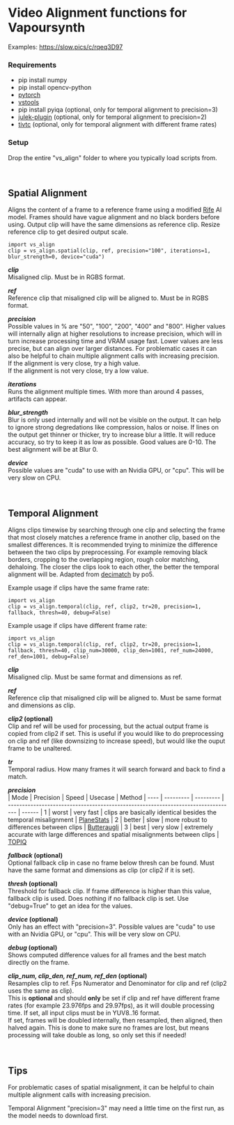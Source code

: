 # Video Alignment functions for Vapoursynth

Examples: https://slow.pics/c/rqeq3D97

### Requirements
* pip install numpy
* pip install opencv-python
* [pytorch](https://pytorch.org/)
* [vstools](https://github.com/Jaded-Encoding-Thaumaturgy/vs-tools)
* pip install pyiqa (optional, only for temporal alignment to precision=3)
* [julek-plugin](https://github.com/dnjulek/vapoursynth-julek-plugin) (optional, only for temporal alignment to precision=2)
* [tivtc](https://github.com/dubhater/vapoursynth-tivtc) (optional, only for temporal alignment with different frame rates)

### Setup
Drop the entire "vs_align" folder to where you typically load scripts from.

<br />

## Spatial Alignment
Aligns the content of a frame to a reference frame using a modified [Rife](https://github.com/megvii-research/ECCV2022-RIFE) AI model. Frames should have vague alignment and no black borders before using. Output clip will have the same dimensions as reference clip. Resize reference clip to get desired output scale.

    import vs_align
    clip = vs_align.spatial(clip, ref, precision="100", iterations=1, blur_strength=0, device="cuda")

__*clip*__  
Misaligned clip. Must be in RGBS format.

__*ref*__  
Reference clip that misaligned clip will be aligned to. Must be in RGBS format.

__*precision*__  
Possible values in % are "50", "100", "200", "400" and "800". Higher values will internally align at higher resolutions to increase precision, which will in turn increase processing time and VRAM usage fast. Lower values are less precise, but can align over larger distances. For problematic cases it can also be helpful to chain multiple alignment calls with increasing precision.  
If the alignment is very close, try a high value.  
If the alignment is not very close, try a low value.  

__*iterations*__  
Runs the alignment multiple times. With more than around 4 passes, artifacts can appear.

__*blur_strength*__  
Blur is only used internally and will not be visible on the output. It can help to ignore strong degredations like compression, halos or noise. If lines on the output get thinner or thicker, try to increase blur a little. It will reduce accuracy, so try to keep it as low as possible. Good values are 0-10. The best alignment will be at Blur 0. 

__*device*__  
Possible values are "cuda" to use with an Nvidia GPU, or "cpu". This will be very slow on CPU.

<br />

## Temporal Alignment
Aligns clips timewise by searching through one clip and selecting the frame that most closely matches a reference frame in another clip, based on the smallest differences. It is recommended trying to minimize the difference between the two clips by preprocessing. For example removing black borders, cropping to the overlapping region, rough color matching, dehaloing. The closer the clips look to each other, the better the temporal alignment will be. Adapted from [decimatch](https://gist.github.com/po5/b6a49662149005922b9127926f96e68b) by po5.

Example usage if clips have the same frame rate:

    import vs_align
    clip = vs_align.temporal(clip, ref, clip2, tr=20, precision=1, fallback, thresh=40, debug=False)

Example usage if clips have different frame rate:

    import vs_align
    clip = vs_align.temporal(clip, ref, clip2, tr=20, precision=1, fallback, thresh=40, clip_num=30000, clip_den=1001, ref_num=24000, ref_den=1001, debug=False)

__*clip*__  
Misaligned clip. Must be same format and dimensions as ref.

__*ref*__  
Reference clip that misaligned clip will be aligned to. Must be same format and dimensions as clip.

__*clip2* (optional)__  
Clip and ref will be used for processing, but the actual output frame is copied from clip2 if set. This is useful if you would like to do preprocessing on clip and ref (like downsizing to increase speed), but would like the ouput frame to be unaltered.

__*tr*__  
Temporal radius. How many frames it will search forward and back to find a match.

__*precision*__  
| Mode | Precision | Speed     | Usecase                                                                           | Method
| ---- | --------- | --------- | --------------------------------------------------------------------------------- | ------
| 1    | worst     | very fast | clips are basically identical besides the temporal misalignment                   | [PlaneStats](https://www.vapoursynth.com/doc/functions/video/planestats.html)
| 2    | better    | slow      | more robust to differences between clips                                          | [Butteraugli](https://github.com/dnjulek/vapoursynth-julek-plugin/wiki/Butteraugli)
| 3    | best      | very slow | extremely accurate with large differences and spatial misalignments between clips | [TOPIQ](https://github.com/chaofengc/IQA-PyTorch/tree/main)

__*fallback* (optional)__  
Optional fallback clip in case no frame below thresh can be found. Must have the same format and dimensions as clip (or clip2 if it is set).

__*thresh* (optional)__  
Threshold for fallback clip. If frame difference is higher than this value, fallback clip is used. Does nothing if no fallback clip is set. Use "debug=True" to get an idea for the values.

__*device* (optional)__  
Only has an effect with "precision=3". Possible values are "cuda" to use with an Nvidia GPU, or "cpu". This will be very slow on CPU.

__*debug* (optional)__  
Shows computed difference values for all frames and the best match directly on the frame.

__*clip_num, clip_den, ref_num, ref_den* (optional)__   
Resamples clip to ref. Fps Numerator and Denominator for clip and ref (clip2 uses the same as clip).  
This is __optional__ and should __only__ be set if clip and ref have different frame rates (for example 23.976fps and 29.97fps), as it will double processing time. If set, all input clips must be in YUV8..16 format.  
If set, frames will be doubled internally, then resampled, then aligned, then halved again. This is done to make sure no frames are lost, but means processing will take double as long, so only set this if needed!

<br />

## Tips
For problematic cases of spatial misalignment, it can be helpful to chain multiple alignment calls with increasing precision.

Temporal Alignment "precision=3" may need a little time on the first run, as the model needs to download first.
